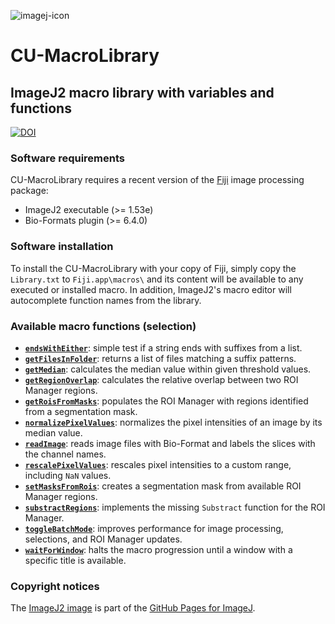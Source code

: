 ![imagej-icon](https://user-images.githubusercontent.com/19319377/120248289-bfaf7600-c233-11eb-92b1-7888bc28de61.png)

# CU-MacroLibrary
## ImageJ2 macro library with variables and functions
[![DOI](https://zenodo.org/badge/DOI/10.5281/zenodo.4885048.svg)](https://doi.org/10.5281/zenodo.4885048)

### Software requirements
CU-MacroLibrary requires a recent version of the [Fiji](https://fiji.sc/) image processing package:
* ImageJ2 executable (>= 1.53e)
* Bio-Formats plugin (>= 6.4.0)

### Software installation
To install the CU-MacroLibrary with your copy of Fiji, simply copy the `Library.txt`
to `Fiji.app\macros\` and its content will be available to any executed or installed macro.
In addition, ImageJ2's macro editor will autocomplete function names from the library.

### Available macro functions (selection)
* [**`endsWithEither`**](https://github.com/christianrickert/CU-MacroLibrary/blob/main/Library.txt#L91): simple test if a string ends with suffixes from a list.
* [**`getFilesInFolder`**](https://github.com/christianrickert/CU-MacroLibrary/blob/main/Library.txt#L150): returns a list of files matching a suffix patterns.
* [**`getMedian`**](https://github.com/christianrickert/CU-MacroLibrary/blob/main/Library.txt#L176): calculates the median value within given threshold values.
* [**`getRegionOverlap`**](https://github.com/christianrickert/CU-MacroLibrary/blob/main/Library.txt#L231): calculates the relative overlap between two ROI Manager regions.
* [**`getRoisFromMasks`**](https://github.com/christianrickert/CU-MacroLibrary/blob/main/Library.txt#L262): populates the ROI Manager with regions identified from a segmentation mask.
* [**`normalizePixelValues`**](https://github.com/christianrickert/CU-MacroLibrary/blob/main/Library.txt#L553): normalizes the pixel intensities of an image by its median value.
* [**`readImage`**](https://github.com/christianrickert/CU-MacroLibrary/blob/main/Library.txt#L583): reads image files with Bio-Format and labels the slices with the channel names.
* [**`rescalePixelValues`**](https://github.com/christianrickert/CU-MacroLibrary/blob/main/Library.txt#L662): rescales pixel intensities to a custom range, including `NaN` values.
* [**`setMasksFromRois`**](https://github.com/christianrickert/CU-MacroLibrary/blob/main/Library.txt#L731): creates a segmentation mask from available ROI Manager regions.
* [**`substractRegions`**](https://github.com/christianrickert/CU-MacroLibrary/blob/main/Library.txt#L807): implements the missing `Substract` function for the ROI Manager.
* [**`toggleBatchMode`**](https://github.com/christianrickert/CU-MacroLibrary/blob/main/Library.txt#L832): improves performance for image processing, selections, and ROI Manager updates.
* [**`waitForWindow`**](https://github.com/christianrickert/CU-MacroLibrary/blob/main/Library.txt#L940): halts the macro progression until a window with a specific title is available.

### Copyright notices
The [ImageJ2 image](https://github.com/imagej/imagej.github.io/blob/main/media/icons/imagej-shadow.png) is part of the [GitHub Pages for ImageJ](https://github.com/imagej/imagej.github.io).
